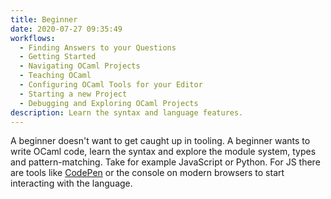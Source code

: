 ```yaml
---
title: Beginner
date: 2020-07-27 09:35:49
workflows:
  - Finding Answers to your Questions
  - Getting Started
  - Navigating OCaml Projects
  - Teaching OCaml
  - Configuring OCaml Tools for your Editor
  - Starting a new Project
  - Debugging and Exploring OCaml Projects
description: Learn the syntax and language features.
---
```


A beginner doesn't want to get caught up in tooling. A beginner wants to write OCaml code, learn the syntax and explore the module system, types and pattern-matching. Take for example JavaScript or Python. For JS there are tools like [CodePen](https://codepen.io/) or the console on modern browsers to start interacting with the language.